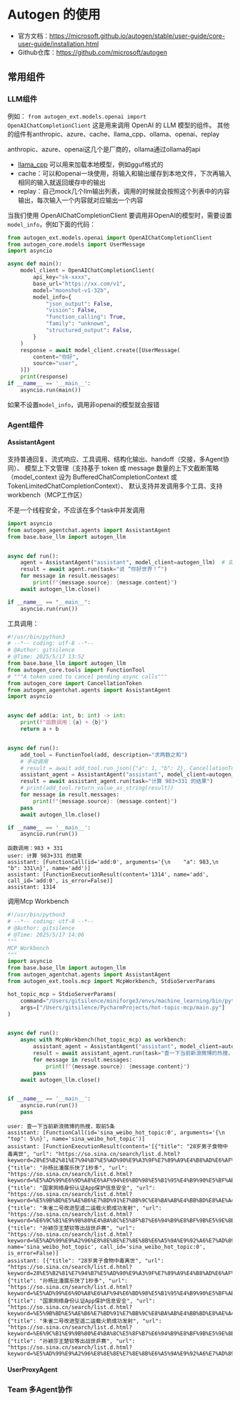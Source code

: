 # Autogen 的使用
- 官方文档：https://microsoft.github.io/autogen/stable/user-guide/core-user-guide/installation.html
- Github仓库：https://github.com/microsoft/autogen

## 常用组件
### LLM组件
例如： `from autogen_ext.models.openai import OpenAIChatCompletionClient`
这是用来调用 OpenAI 的 LLM 模型的组件。
其他的组件有anthropic、azure、cache、llama_cpp、ollama、openai、replay

anthropic、azure、openai这几个是厂商的，ollama通过ollama的api

- [llama_cpp](https://github.com/ggml-org/llama.cpp) 可以用来加载本地模型，例如gguf格式的
- cache：可以和openai一块使用，将输入和输出缓存到本地文件，下次再输入相同的输入就返回缓存中的输出
- replay：自己mock几个llm输出列表，调用的时候就会按照这个列表中的内容输出，每次输入一个内容就对应输出一个内容

当我们使用 OpenAIChatCompletionClient 要调用非OpenAI的模型时，需要设置`model_info`，例如下面的代码：
```python
from autogen_ext.models.openai import OpenAIChatCompletionClient
from autogen_core.models import UserMessage
import asyncio

async def main():
    model_client = OpenAIChatCompletionClient(
        api_key="sk-xxxx",
        base_url="https://xx.com/v1",
        model="moonshot-v1-32b",
        model_info={
            "json_output": False,
            "vision": False,
            "function_calling": True,
            "family": "unknown",
            "structured_output": False,
        }
    )
    response = await model_client.create([UserMessage(
        content="你好",
        source="user",
    )])
    print(response)
if __name__ == '__main__':
    asyncio.run(main())
```
如果不设置`model_info`，调用非openai的模型就会报错

### Agent组件

#### AssistantAgent
支持普通回复、流式响应、工具调用、结构化输出、handoff（交接，多Agent协同）、
模型上下文管理（支持基于 token 或 message 数量的上下文截断策略（model_context 设为 BufferedChatCompletionContext 或 TokenLimitedChatCompletionContext）、
默认支持并发调用多个工具、支持workbench（MCP工作区）

不是一个线程安全，不应该在多个task中并发调用
```python
import asyncio
from autogen_agentchat.agents import AssistantAgent
from base.base_llm import autogen_llm


async def run():
    agent = AssistantAgent("assistant", model_client=autogen_llm)  # 实例化一个助手角色
    result = await agent.run(task="说 “你好世界！”")
    for message in result.messages:
        print(f"{message.source}: {message.content}")
    await autogen_llm.close()

if __name__ == "__main__":
    asyncio.run(run())
```
工具调用：
```python
#!/usr/bin/python3
# --*-- coding: utf-8 --*--
# @Author: gitsilence
# @Time: 2025/5/17 13:52
from base.base_llm import autogen_llm
from autogen_core.tools import FunctionTool
# """A token used to cancel pending async calls"""
from autogen_core import CancellationToken
from autogen_agentchat.agents import AssistantAgent
import asyncio


async def add(a: int, b: int) -> int:
    print(f"函数调用：{a} + {b}")
    return a + b


async def run():
    add_tool = FunctionTool(add, description="求两数之和")
    # 手动调用
    # result = await add_tool.run_json({"a": 1, "b": 2}, CancellationToken())
    assistant_agent = AssistantAgent("assistant", model_client=autogen_llm, tools=[add_tool])
    result = await assistant_agent.run(task="计算 983+331 的结果")
    # print(add_tool.return_value_as_string(result))
    for message in result.messages:
        print(f"{message.source}: {message.content}")
    pass
    await autogen_llm.close()

if __name__ == '__main__':
    asyncio.run(run())
```
```text
函数调用：983 + 331
user: 计算 983+331 的结果
assistant: [FunctionCall(id='add:0', arguments='{\n    "a": 983,\n    "b": 331\n}', name='add')]
assistant: [FunctionExecutionResult(content='1314', name='add', call_id='add:0', is_error=False)]
assistant: 1314
```
调用Mcp Workbench
```python
#!/usr/bin/python3
# --*-- coding: utf-8 --*--
# @Author: gitsilence
# @Time: 2025/5/17 14:06
"""
MCP Workbench
"""
import asyncio
from base.base_llm import autogen_llm
from autogen_agentchat.agents import AssistantAgent
from autogen_ext.tools.mcp import McpWorkbench, StdioServerParams

hot_topic_mcp = StdioServerParams(
    command="/Users/gitsilence/miniforge3/envs/machine_learning/bin/python",
    args=["/Users/gitsilence/PycharmProjects/hot-topic-mcp/main.py"]
)


async def run():
    async with McpWorkbench(hot_topic_mcp) as workbench:
        assistant_agent = AssistantAgent("assistant", model_client=autogen_llm, workbench=workbench)
        result = await assistant_agent.run(task="查一下当前新浪微博的热搜，取前5条")
        for message in result.messages:
            print(f"{message.source}: {message.content}")
        pass
    await autogen_llm.close()


if __name__ == '__main__':
    asyncio.run(run())
    pass
```
```text
user: 查一下当前新浪微博的热搜，取前5条
assistant: [FunctionCall(id='sina_weibo_hot_topic:0', arguments='{\n    "top": 5\n}', name='sina_weibo_hot_topic')]
assistant: [FunctionExecutionResult(content='[{"title": "28岁男子食物中毒离世", "url": "https://so.sina.cn/search/list.d.html?keyword=28%E5%B2%81%E7%94%B7%E5%AD%90%E9%A3%9F%E7%89%A9%E4%B8%AD%E6%AF%92%E7%A6%BB%E4%B8%96"}, {"title": "孙杨比潘展乐快了1秒多", "url": "https://so.sina.cn/search/list.d.html?keyword=%E5%AD%99%E6%9D%A8%E6%AF%94%E6%BD%98%E5%B1%95%E4%B9%90%E5%BF%AB%E4%BA%861%E7%A7%92%E5%A4%9A"}, {"title": "国家网络身份认证App保护信息安全", "url": "https://so.sina.cn/search/list.d.html?keyword=%E5%9B%BD%E5%AE%B6%E7%BD%91%E7%BB%9C%E8%BA%AB%E4%BB%BD%E8%AE%A4%E8%AF%81App%E4%BF%9D%E6%8A%A4%E4%BF%A1%E6%81%AF%E5%AE%89%E5%85%A8"}, {"title": "朱雀二号改进型遥二运载火箭成功发射", "url": "https://so.sina.cn/search/list.d.html?keyword=%E6%9C%B1%E9%9B%80%E4%BA%8C%E5%8F%B7%E6%94%B9%E8%BF%9B%E5%9E%8B%E9%81%A5%E4%BA%8C%E8%BF%90%E8%BD%BD%E7%81%AB%E7%AE%AD%E6%88%90%E5%8A%9F%E5%8F%91%E5%B0%84"}, {"title": "孙颖莎王楚钦等出战世乒赛", "url": "https://so.sina.cn/search/list.d.html?keyword=%E5%AD%99%E9%A2%96%E8%8E%8E%E7%8E%8B%E6%A5%9A%E9%92%A6%E7%AD%89%E5%87%BA%E6%88%98%E4%B8%96%E4%B9%92%E8%B5%9B"}]', name='sina_weibo_hot_topic', call_id='sina_weibo_hot_topic:0', is_error=False)]
assistant: [{"title": "28岁男子食物中毒离世", "url": "https://so.sina.cn/search/list.d.html?keyword=28%E5%B2%81%E7%94%B7%E5%AD%90%E9%A3%9F%E7%89%A9%E4%B8%AD%E6%AF%92%E7%A6%BB%E4%B8%96"}, {"title": "孙杨比潘展乐快了1秒多", "url": "https://so.sina.cn/search/list.d.html?keyword=%E5%AD%99%E6%9D%A8%E6%AF%94%E6%BD%98%E5%B1%95%E4%B9%90%E5%BF%AB%E4%BA%861%E7%A7%92%E5%A4%9A"}, {"title": "国家网络身份认证App保护信息安全", "url": "https://so.sina.cn/search/list.d.html?keyword=%E5%9B%BD%E5%AE%B6%E7%BD%91%E7%BB%9C%E8%BA%AB%E4%BB%BD%E8%AE%A4%E8%AF%81App%E4%BF%9D%E6%8A%A4%E4%BF%A1%E6%81%AF%E5%AE%89%E5%85%A8"}, {"title": "朱雀二号改进型遥二运载火箭成功发射", "url": "https://so.sina.cn/search/list.d.html?keyword=%E6%9C%B1%E9%9B%80%E4%BA%8C%E5%8F%B7%E6%94%B9%E8%BF%9B%E5%9E%8B%E9%81%A5%E4%BA%8C%E8%BF%90%E8%BD%BD%E7%81%AB%E7%AE%AD%E6%88%90%E5%8A%9F%E5%8F%91%E5%B0%84"}, {"title": "孙颖莎王楚钦等出战世乒赛", "url": "https://so.sina.cn/search/list.d.html?keyword=%E5%AD%99%E9%A2%96%E8%8E%8E%E7%8E%8B%E6%A5%9A%E9%92%A6%E7%AD%89%E5%87%BA%E6%88%98%E4%B8%96%E4%B9%92%E8%B5%9B"}]
```

#### UserProxyAgent


### Team 多Agent协作
